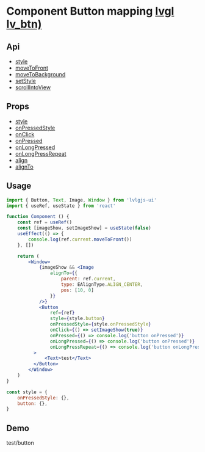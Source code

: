 # Component Button mapping [lvgl lv_btn)](https://docs.lvgl.io/master/widgets/btn.html)

## Api
- [style](../api/style.md)
- [moveToFront](../api/moveToFront.md)
- [moveToBackground](../api/moveToBackground.md)
- [setStyle](../api/setStyle.md)
- [scrollIntoView](../api/scrollIntoView.md)

## Props
- [style](../props/style.md)
- [onPressedStyle](../props/onPressedStyle.md)
- [onClick](../props/onClick.md)
- [onPressed](../props/onPressed.md)
- [onLongPressed](../props/onLongPressed.md)
- [onLongPressRepeat](../props/onLongPressRepeat.md)
- [align](../props/align.md)
- [alignTo](../props/alignTo.md)

## Usage
```jsx
import { Button, Text, Image, Window } from 'lvlgjs-ui'
import { useRef, useState } from 'react'

function Component () {
    const ref = useRef()
    const [imageShow, setImageShow] = useState(false)
    useEffect(() => {
        console.log(ref.current.moveToFront())
    }, [])

    return (
        <Window>
            {imageShow && <Image
                alignTo={{
                    parent: ref.current,
                    type: EAlignType.ALIGN_CENTER,
                    pos: [10, 0]
                }}
            />}
            <Button
                ref={ref}
                style={style.button}
                onPressedStyle={style.onPressedStyle}
                onClick={() => setImageShow(true)}
                onPressed={() => console.log('button onPressed')}
                onLongPressed={() => console.log('button onPressed')}
                onLongPressRepeat={() => console.log('button onLongPressRepeat')}
          >
              <Text>test</Text>
          </Button>
        </Window>
    )
}

const style = {
    onPressedStyle: {},
    button: {},
}
```

## Demo
test/button